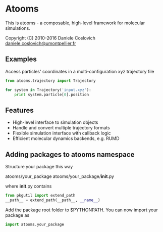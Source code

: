 Atooms
======

This is atooms - a composable, high-level framework for molecular simulations.

Copyright (C) 2010-2016 Daniele Coslovich <daniele.coslovich@umontpellier.fr>

Examples
--------

Access particles' coordinates in a multi-configuration xyz trajectory file
```python
from atooms.trajectory import Trajectory

for system in Trajectory('input.xyz'):
    print system.particle[0].position
```

Features
--------
- High-level interface to simulation objects
- Handle and convert multiple trajectory formats 
- Flexible simulation interface with callback logic
- Efficient molecular dynamics backends, e.g. RUMD

Adding packages to atooms namespace
-----------------------------------

Structure your package this way

atooms/your_package
atooms/your_package/__init__.py

where __init__.py contains

```python
from pkgutil import extend_path
__path__ = extend_path(__path__, __name__)
```

Add the package root folder to $PYTHONPATH. You can now import your package as

```python
import atooms.your_package
```

